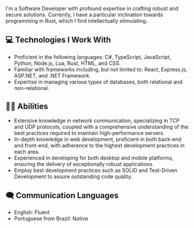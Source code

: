 I'm a Software Developer with profound expertise in crafting robust and secure solutions. 
Currently, I have a particular inclination towards programming in Rust, which I find intellectually stimulating.

## 💻 Technologies I Work With

- Proficient in the following languages: C#, TypeScript, JavaScript, Python, Node.js, Lua, Rust, HTML, and CSS.
- Familiar with frameworks including, but not limited to: React, Express.js, ASP.NET, and .NET Framework.
- Expertise in managing various types of databases, both relational and non-relational.

## 👨‍💻 Abilities

- Extensive knowledge in network communication, specializing in TCP and UDP protocols, coupled with a comprehensive understanding of the best practices required to maintain high-performance servers.
- In-depth knowledge in web development, proficient in both back-end and front-end, with adherence to the highest development practices in each area.
- Experienced in developing for both desktop and mobile platforms, ensuring the delivery of exceptionally robust applications.
- Employ best development practices such as SOLID and Test-Driven Development to assure outstanding code quality.

## 🗨️ Communication Languages

- English: Fluent
- Portuguese from Brazil: Native
